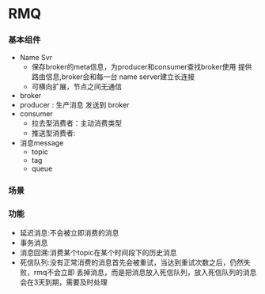 
RMQ
=====

### 基本组件
- Name Svr
  - 保存broker的meta信息，为producer和consumer查找broker使用
    提供路由信息,broker会和每一台 name server建立长连接
  - 可横向扩展，节点之间无通信  
- broker 
- producer : 生产消息 发送到 broker
- consumer
    - 拉去型消费者：主动消费类型
    - 推送型消费者:
- 消息message
    - topic
    - tag
    - queue



### 场景

### 功能
- 延迟消息:不会被立即消费的消息
- 事务消息
- 消息回溯:消费某个topic在某个时间段下的历史消息
- 死信队列:没有正常消费的消息首先会被重试，当达到重试次数之后，仍然失败，rmq不会立即
丢掉消息，而是把消息放入死信队列，放入死信队列的消息会在3天到期，需要及时处理
